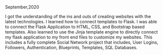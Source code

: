 September,2020

I got the understanding of the ins and outs of creating websites with the latest technologies. I learned how to connect templates to Flask. I was able to connect the Flask Application to HTML, CSS, and Bootstrap based templates.
Also learned to use the Jinja template engine to directly connect my flask application to my front end files to customize my websites.
This includes a fully complete Social Network project that includes, User Logins, Followers, Authentication, Blueprints, Templates, SQL Databases.
